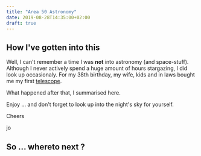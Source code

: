 ```yaml
---
title: "Area 50 Astronomy"
date: 2019-08-28T14:35:00+02:00
draft: true
---
```


<!--<div class="ast">-->

## How I've gotten into this
Well, I can't remember a time I was **not** into astronomy (and space-stuff). Although I never actively spend a huge amount of hours stargazing, I did look up occasionaly. For my 38th birthday, my wife, kids and in laws bought me my first [telescope](https://www.meade.com/infinity-90mm-altazimuth-refractor.html).

What happened after that, I summarised here.

Enjoy ... and don't forget to look up into the night's sky for yourself.

Cheers

jo

## So ... whereto next ?
<!--</div>-->

<!-- Gezien brouwen een "geur" met zich meebrengt, heb ik besloten tot ik een weekend alleen thuis was. Ik had ook nog wat materiaal nodig (een hydrometer + maatglas en een thermometer) en wou wachten of dit misschien onder de kerstboom zou liggen. Helaas. -->
<!--  -->
<!-- ## General Info -->
<!-- * [general info](/page/generalinfo) -->
<!--  -->
<!-- ## Brews -->
<!-- * [February 23rd 2019](/brew/190223) -->
<!-- * [May 17th 2019](/brew/190517) -->